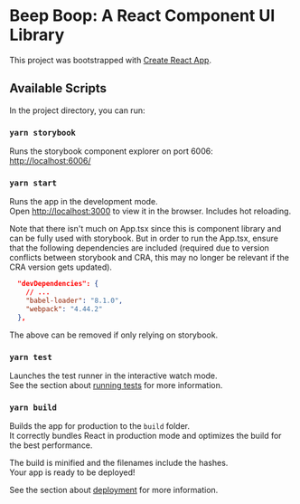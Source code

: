# Beep Boop: A React Component UI Library

This project was bootstrapped with [Create React App](https://github.com/facebook/create-react-app).

## Available Scripts

In the project directory, you can run:

### `yarn storybook`

Runs the storybook component explorer on port 6006: [http://localhost:6006/](http://localhost:6006/)

### `yarn start`

Runs the app in the development mode.\
Open [http://localhost:3000](http://localhost:3000) to view it in the browser. Includes hot reloading. 

Note that there isn't much on App.tsx since this is component library and can be fully used with storybook. But in order to run the App.tsx, ensure that the following dependencies are included (required due to version conflicts between storybook and CRA, this may no longer be relevant if the CRA version gets updated). 

```json
  "devDependencies": {
    // ...
    "babel-loader": "8.1.0",
    "webpack": "4.44.2"
  },
```

The above can be removed if only relying on storybook. 
### `yarn test`

Launches the test runner in the interactive watch mode.\
See the section about [running tests](https://facebook.github.io/create-react-app/docs/running-tests) for more information.

### `yarn build`

Builds the app for production to the `build` folder.\
It correctly bundles React in production mode and optimizes the build for the best performance.

The build is minified and the filenames include the hashes.\
Your app is ready to be deployed!

See the section about [deployment](https://facebook.github.io/create-react-app/docs/deployment) for more information.
